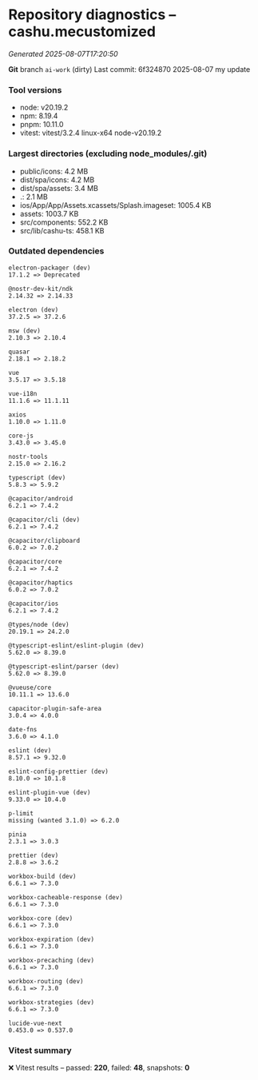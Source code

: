 # Repository diagnostics – cashu.mecustomized

_Generated 2025-08-07T17:20:50_

**Git** branch `ai-work` (dirty)
Last commit: 6f324870 2025-08-07 my update

### Tool versions

- node: v20.19.2
- npm: 8.19.4
- pnpm: 10.11.0
- vitest: vitest/3.2.4 linux-x64 node-v20.19.2

### Largest directories (excluding node_modules/.git)

- public/icons: 4.2 MB
- dist/spa/icons: 4.2 MB
- dist/spa/assets: 3.4 MB
- .: 2.1 MB
- ios/App/App/Assets.xcassets/Splash.imageset: 1005.4 KB
- assets: 1003.7 KB
- src/components: 552.2 KB
- src/lib/cashu-ts: 458.1 KB

### Outdated dependencies

    electron-packager (dev)
    17.1.2 => Deprecated

    @nostr-dev-kit/ndk
    2.14.32 => 2.14.33

    electron (dev)
    37.2.5 => 37.2.6

    msw (dev)
    2.10.3 => 2.10.4

    quasar
    2.18.1 => 2.18.2

    vue
    3.5.17 => 3.5.18

    vue-i18n
    11.1.6 => 11.1.11

    axios
    1.10.0 => 1.11.0

    core-js
    3.43.0 => 3.45.0

    nostr-tools
    2.15.0 => 2.16.2

    typescript (dev)
    5.8.3 => 5.9.2

    @capacitor/android
    6.2.1 => 7.4.2

    @capacitor/cli (dev)
    6.2.1 => 7.4.2

    @capacitor/clipboard
    6.0.2 => 7.0.2

    @capacitor/core
    6.2.1 => 7.4.2

    @capacitor/haptics
    6.0.2 => 7.0.2

    @capacitor/ios
    6.2.1 => 7.4.2

    @types/node (dev)
    20.19.1 => 24.2.0

    @typescript-eslint/eslint-plugin (dev)
    5.62.0 => 8.39.0

    @typescript-eslint/parser (dev)
    5.62.0 => 8.39.0

    @vueuse/core
    10.11.1 => 13.6.0

    capacitor-plugin-safe-area
    3.0.4 => 4.0.0

    date-fns
    3.6.0 => 4.1.0

    eslint (dev)
    8.57.1 => 9.32.0

    eslint-config-prettier (dev)
    8.10.0 => 10.1.8

    eslint-plugin-vue (dev)
    9.33.0 => 10.4.0

    p-limit
    missing (wanted 3.1.0) => 6.2.0

    pinia
    2.3.1 => 3.0.3

    prettier (dev)
    2.8.8 => 3.6.2

    workbox-build (dev)
    6.6.1 => 7.3.0

    workbox-cacheable-response (dev)
    6.6.1 => 7.3.0

    workbox-core (dev)
    6.6.1 => 7.3.0

    workbox-expiration (dev)
    6.6.1 => 7.3.0

    workbox-precaching (dev)
    6.6.1 => 7.3.0

    workbox-routing (dev)
    6.6.1 => 7.3.0

    workbox-strategies (dev)
    6.6.1 => 7.3.0

    lucide-vue-next
    0.453.0 => 0.537.0

### Vitest summary

❌ Vitest results – passed: **220**, failed: **48**, snapshots: **0**
